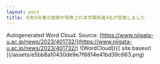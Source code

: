 ```yaml
---
layout: post
title: 令和5年春の叙勲が発表され本学関係者4名が受章しました
---
```

Autogenerated Word Cloud.
Source\: [https://www.niigata-u.ac.jp/news/2023/401732/](https://www.niigata-u.ac.jp/news/2023/401732/)
![WordCloud]({{ site.baseurl }}/assets/e5bb8a10430de9e7f6814e41bd39c663.png)